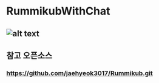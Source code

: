 # RummikubWithChat
![alt text](image.png)
--
## 참고 오픈소스
### https://github.com/jaehyeok3017/Rummikub.git
